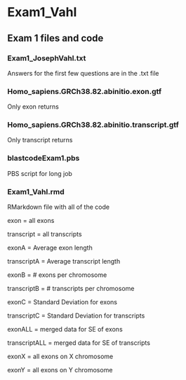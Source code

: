 # Exam1_Vahl
## Exam 1 files and code

### Exam1_JosephVahl.txt
Answers for the first few questions are in the .txt file

### Homo_sapiens.GRCh38.82.abinitio.exon.gtf
Only exon returns

### Homo_sapiens.GRCh38.82.abinitio.transcript.gtf
Only transcript returns

### blastcodeExam1.pbs
PBS script for long job

### Exam1_Vahl.rmd
RMarkdown file with all of the code

exon = all exons 

transcript = all transcripts

exonA = Average exon length    

transcriptA = Average transcript length

exonB = # exons per chromosome    

transcriptB = # transcripts per chromosome

exonC = Standard Deviation for exons  

transcriptC = Standard Deviation for transcripts

exonALL = merged data for SE of exons 

transcriptALL = merged data for SE of transcripts

exonX = all exons on X chromosome     

exonY = all exons on Y chromosome
